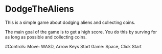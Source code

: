 # DodgeTheAliens
 This is a simple game about dodging aliens and collecting coins. 

The main goal of the game is to get a high score. You do this by surving for as long as possible and collecting coins. 

#Controls: 
	Move: WASD, Arrow Keys
	Start Game: Space, Click Start
